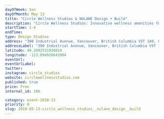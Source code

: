 ```yaml
---
dayOfWeek: Sun
dayOfMonth: May 13
title: "Circle Wellness Studios & NULANE Design + Build"
description: "Circle Wellness Studios: Innovative wellness amenities for residential and commercial clients.  The WelPod, a multi-sensory therapeutic smart room, is their flagship concept, and they also offer consult, design, and build services for custom experiential installations that promote mindfulness and well-being. <br> <br> NULANE Design +  Build:  A boutique Design and Build firm passionate about designing small living spaces. Our natural niche in the Vancouver housing market is lane way homes, and we also enjoy designing alternative residential buildings like straw bale houses, earthships and tiny houses.  "
startTime: 1-4
endTime: 
type: Design Studios
address: "390 Industrial Avenue, Vancouver, British Columbia V5T 1A9, Canada, Vancouver, BC, Canada"
addressLabel: "390 Industrial Avenue, Vancouver, British Columbia V5T 1A9, Canada"
latitude: 49.2692531938014
longitude: -123.094920643904
eventUrl: 
eventUrlLabel: 
twitter: 
instagram: circle_studios
website: circlewellnessstudios.com
published: true
price: Free
internal_id: 186

category: event-2018-13
priority: 0
slug: 2018-05-13-circle_wellness_studios__nulane_design__build
---
```


